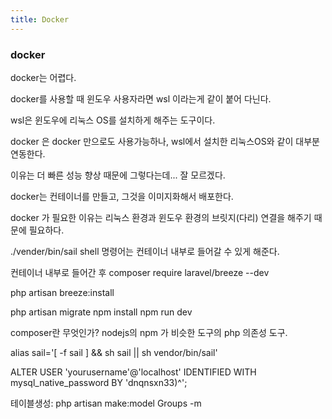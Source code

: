 ```yaml
---
title: Docker
---
```


### docker
docker는 어렵다.

docker를 사용할 때 윈도우 사용자라면 wsl 이라는게 같이 붙어 다닌다.

wsl은 윈도우에 리눅스 OS를 설치하게 해주는 도구이다.

docker 은 docker 만으로도 사용가능하나, wsl에서 설치한 리눅스OS와 같이 대부분 연동한다.

이유는 더 빠른 성능 향상 때문에 그렇다는데... 잘 모르겠다.



docker는 컨테이너를 만들고, 그것을 이미지화해서 배포한다.

docker 가 필요한 이유는 리눅스 환경과 윈도우 환경의 브릿지(다리) 연결을 해주기 때문에 필요하다.


./vender/bin/sail shell 명령어는 컨테이너 내부로 들어갈 수 있게 해준다.

컨테이너 내부로 들어간 후 
composer require laravel/breeze --dev

php artisan breeze:install
 
php artisan migrate
npm install
npm run dev




composer란 무엇인가? 
nodejs의 npm 가 비슷한 도구의 php 의존성 도구.


alias sail='[ -f sail ] && sh sail || sh vendor/bin/sail'


ALTER USER 'yourusername'@'localhost' IDENTIFIED WITH mysql_native_password BY 'dnqnsxn33)^';


테이블생성: 
php artisan make:model Groups -m
